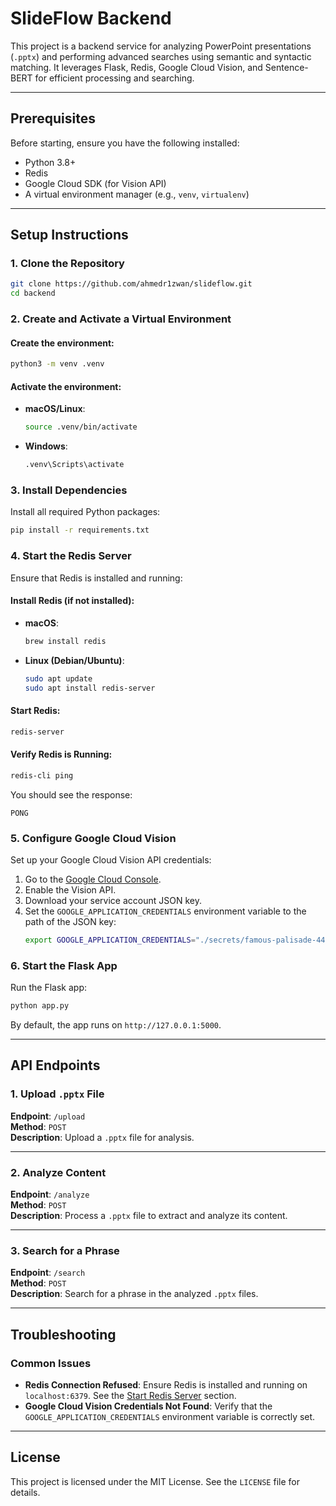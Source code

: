 # SlideFlow Backend

This project is a backend service for analyzing PowerPoint presentations (`.pptx`) and performing advanced searches using semantic and syntactic matching. It leverages Flask, Redis, Google Cloud Vision, and Sentence-BERT for efficient processing and searching.

---

## Prerequisites

Before starting, ensure you have the following installed:

- Python 3.8+
- Redis
- Google Cloud SDK (for Vision API)
- A virtual environment manager (e.g., `venv`, `virtualenv`)

---

## Setup Instructions

### 1. Clone the Repository

```bash
git clone https://github.com/ahmedr1zwan/slideflow.git
cd backend
```

### 2. Create and Activate a Virtual Environment

#### Create the environment:

```bash
python3 -m venv .venv
```

#### Activate the environment:

- **macOS/Linux**:
  ```bash
  source .venv/bin/activate
  ```
- **Windows**:
  ```cmd
  .venv\Scripts\activate
  ```

### 3. Install Dependencies

Install all required Python packages:

```bash
pip install -r requirements.txt
```

### 4. Start the Redis Server

Ensure that Redis is installed and running:

#### Install Redis (if not installed):

- **macOS**:
  ```bash
  brew install redis
  ```
- **Linux (Debian/Ubuntu)**:
  ```bash
  sudo apt update
  sudo apt install redis-server
  ```

#### Start Redis:

```bash
redis-server
```

#### Verify Redis is Running:

```bash
redis-cli ping
```

You should see the response:

```
PONG
```

### 5. Configure Google Cloud Vision

Set up your Google Cloud Vision API credentials:

1. Go to the [Google Cloud Console](https://console.cloud.google.com/).
2. Enable the Vision API.
3. Download your service account JSON key.
4. Set the `GOOGLE_APPLICATION_CREDENTIALS` environment variable to the path of the JSON key:
   ```bash
   export GOOGLE_APPLICATION_CREDENTIALS="./secrets/famous-palisade-448915-n2-27af6b77dbce.json"
   ```

### 6. Start the Flask App

Run the Flask app:

```bash
python app.py
```

By default, the app runs on `http://127.0.0.1:5000`.

---

## API Endpoints

### 1. Upload `.pptx` File

**Endpoint**: `/upload`  
**Method**: `POST`  
**Description**: Upload a `.pptx` file for analysis.

---

### 2. Analyze Content

**Endpoint**: `/analyze`  
**Method**: `POST`  
**Description**: Process a `.pptx` file to extract and analyze its content.

---

### 3. Search for a Phrase

**Endpoint**: `/search`  
**Method**: `POST`  
**Description**: Search for a phrase in the analyzed `.pptx` files.

---

## Troubleshooting

### Common Issues

- **Redis Connection Refused**:
  Ensure Redis is installed and running on `localhost:6379`. See the [Start Redis Server](#4-start-the-redis-server) section.
- **Google Cloud Vision Credentials Not Found**:
  Verify that the `GOOGLE_APPLICATION_CREDENTIALS` environment variable is correctly set.

---

## License

This project is licensed under the MIT License. See the `LICENSE` file for details.
